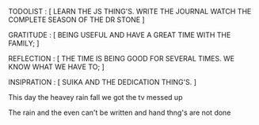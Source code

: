 TODOLIST : [
    LEARN THE JS THING'S. 
    WRITE THE JOURNAL
    WATCH THE COMPLETE SEASON OF THE DR STONE
]

GRATITUDE : [
    BEING USEFUL AND HAVE A GREAT TIME WITH THE FAMILY; 
]

REFLECTION : [
    THE TIME IS BEING GOOD FOR SEVERAL TIMES. WE KNOW WHAT WE HAVE TO; 
]

INSIPRATION : [
    SUIKA AND THE DEDICATION THING'S. 
]

This day the heavey rain fall we got the tv messed up 

The rain and the even can't be written and hand thng's are not done 